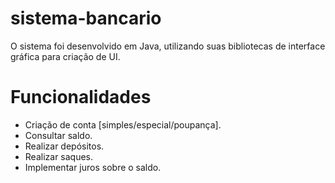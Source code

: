 # sistema-bancario

O sistema foi desenvolvido em Java, utilizando suas bibliotecas de interface gráfica para criação de UI.

# Funcionalidades
- Criação de conta [simples/especial/poupança].
- Consultar saldo.
- Realizar depósitos.
- Realizar saques.
- Implementar juros sobre o saldo.
